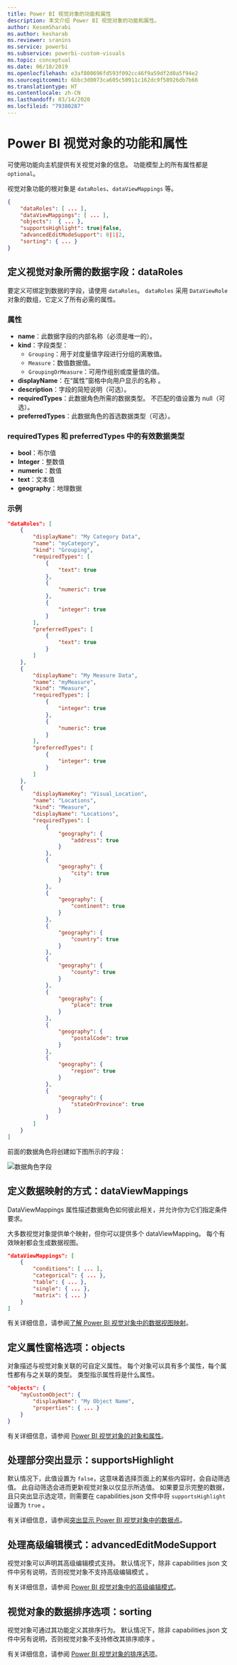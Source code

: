 ```yaml
---
title: Power BI 视觉对象的功能和属性
description: 本文介绍 Power BI 视觉对象的功能和属性。
author: KesemSharabi
ms.author: kesharab
ms.reviewer: sranins
ms.service: powerbi
ms.subservice: powerbi-custom-visuals
ms.topic: conceptual
ms.date: 06/18/2019
ms.openlocfilehash: e3af800696fd593f092cc46f9a59df2d0a5f94e2
ms.sourcegitcommit: 6bbc3d0073ca605c50911c162dc9f58926db7b66
ms.translationtype: HT
ms.contentlocale: zh-CN
ms.lasthandoff: 03/14/2020
ms.locfileid: "79380287"
---
```

# <a name="capabilities-and-properties-of-power-bi-visuals"></a>Power BI 视觉对象的功能和属性 

可使用功能向主机提供有关视觉对象的信息。 功能模型上的所有属性都是 `optional`。

视觉对象功能的根对象是 `dataRoles`、`dataViewMappings` 等。

```json
{
    "dataRoles": [ ... ],
    "dataViewMappings": [ ... ],
    "objects":  { ... },
    "supportsHighlight": true|false,
    "advancedEditModeSupport": 0|1|2,
    "sorting": { ... }
}

```

## <a name="define-the-data-fields-that-your-visual-expects-dataroles"></a>定义视觉对象所需的数据字段：dataRoles

要定义可绑定到数据的字段，请使用 `dataRoles`。 `dataRoles` 采用 `DataViewRole` 对象的数组，它定义了所有必需的属性。

### <a name="properties"></a>属性

* **name**：此数据字段的内部名称（必须是唯一的）。
* **kind**：字段类型：
    * `Grouping`：用于对度量值字段进行分组的离散值。
    * `Measure`：数值数据值。
    * `GroupingOrMeasure`：可用作组别或度量值的值。
* **displayName**：在“属性”窗格中向用户显示的名称  。
* **description**：字段的简短说明（可选）。
* **requiredTypes**：此数据角色所需的数据类型。 不匹配的值设置为 null（可选）。
* **preferredTypes**：此数据角色的首选数据类型（可选）。

### <a name="valid-data-types-in-requiredtypes-and-preferredtypes"></a>requiredTypes 和 preferredTypes 中的有效数据类型

* **bool**：布尔值
* **Integer**：整数值
* **numeric**：数值
* **text**：文本值
* **geography**：地理数据

### <a name="example"></a>示例

```json
"dataRoles": [
    {
        "displayName": "My Category Data",
        "name": "myCategory",
        "kind": "Grouping",
        "requiredTypes": [
            {
                "text": true
            },
            {
                "numeric": true
            },
            {
                "integer": true
            }
        ],
        "preferredTypes": [
            {
                "text": true
            }
        ]
    },
    {
        "displayName": "My Measure Data",
        "name": "myMeasure",
        "kind": "Measure",
        "requiredTypes": [
            {
                "integer": true
            },
            {
                "numeric": true
            }
        ],
        "preferredTypes": [
            {
                "integer": true
            }
        ]
    },
    {
        "displayNameKey": "Visual_Location",
        "name": "Locations",
        "kind": "Measure",
        "displayName": "Locations",
        "requiredTypes": [
            {
                "geography": {
                    "address": true
                }
            },
            {
                "geography": {
                    "city": true
                }
            },
            {
                "geography": {
                    "continent": true
                }
            },
            {
                "geography": {
                    "country": true
                }
            },
            {
                "geography": {
                    "county": true
                }
            },
            {
                "geography": {
                    "place": true
                }
            },
            {
                "geography": {
                    "postalCode": true
                }
            },
            {
                "geography": {
                    "region": true
                }
            },
            {
                "geography": {
                    "stateOrProvince": true
                }
            }
        ]
    }
]
```

前面的数据角色将创建如下图所示的字段：

![数据角色字段](media/capabilities/data-role-display.png)

## <a name="define-how-you-want-the-data-mapped-dataviewmappings"></a>定义数据映射的方式：dataViewMappings

DataViewMappings 属性描述数据角色如何彼此相关，并允许你为它们指定条件要求。

大多数视觉对象提供单个映射，但你可以提供多个 dataViewMapping。 每个有效映射都会生成数据视图。 

```json
"dataViewMappings": [
    {
        "conditions": [ ... ],
        "categorical": { ... },
        "table": { ... },
        "single": { ... },
        "matrix": { ... }
    }
]
```

有关详细信息，请参阅[了解 Power BI 视觉对象中的数据视图映射](dataview-mappings.md)。

## <a name="define-property-pane-options-objects"></a>定义属性窗格选项：objects

对象描述与视觉对象关联的可自定义属性。 每个对象可以具有多个属性，每个属性都有与之关联的类型。 类型指示属性将是什么属性。 

```json
"objects": {
    "myCustomObject": {
        "displayName": "My Object Name",
        "properties": { ... }
    }
}
```

有关详细信息，请参阅 [Power BI 视觉对象的对象和属性](objects-properties.md)。

## <a name="handle-partial-highlighting-supportshighlight"></a>处理部分突出显示：supportsHighlight

默认情况下，此值设置为 `false`，这意味着选择页面上的某些内容时，会自动筛选值。 此自动筛选会进而更新视觉对象以仅显示所选值。 如果要显示完整的数据，且只突出显示选定项，则需要在 capabilities.json 文件中将 `supportsHighlight` 设置为 `true`  。

有关详细信息，请参阅[突出显示 Power BI 视觉对象中的数据点](highlight.md)。

## <a name="handle-advanced-edit-mode-advancededitmodesupport"></a>处理高级编辑模式：advancedEditModeSupport

视觉对象可以声明其高级编辑模式支持。 默认情况下，除非 capabilities json 文件中另有说明，否则视觉对象不支持高级编辑模式  。

有关详细信息，请参阅 [Power BI 视觉对象中的高级编辑模式](advanced-edit-mode.md)。

## <a name="data-sorting-options-for-visual-sorting"></a>视觉对象的数据排序选项：sorting

视觉对象可通过其功能定义其排序行为。 默认情况下，除非 capabilities.json 文件中另有说明，否则视觉对象不支持修改其排序顺序  。

有关详细信息，请参阅 [Power BI 视觉对象的排序选项](sort-options.md)。
